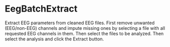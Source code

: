 # EegBatchExtract

Extract EEG parameters from cleaned EEG files. First remove unwanted (EEG/non-EEG) channels and impute missing ones by selecting a file with all requested EEG channels in them. Then select the files to be analyzed. Then select the analysis and click the Extract button.
